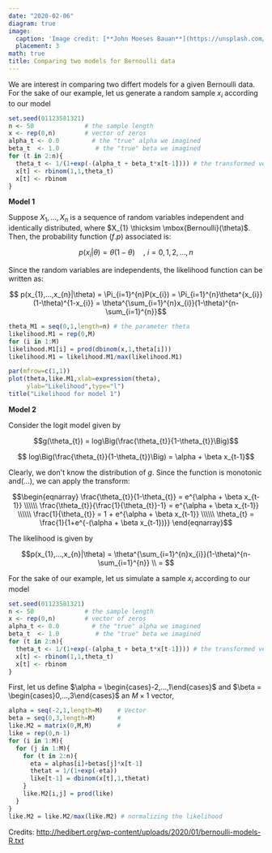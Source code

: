 ```yaml
---
date: "2020-02-06"
diagram: true
image: 
  caption: 'Image credit: [**John Moeses Bauan**](https://unsplash.com/photos/OGZtQF8iC0g)'
  placement: 3
math: true
title: Comparing two models for Bernoulli data 
---
```


We are interest in comparing two differt models for a given Bernoulli data. For the sake of our example, let us generate a random sample $x_{i}$ according to our model


```R
set.seed(01123581321)
n <- 50              # the sample length
x <- rep(0,n)        # vector of zeros
alpha_t <- 0.0         # the "true" alpha we imagined
beta_t  <- 1.0          # the "true" beta we imagined
for (t in 2:n){                 
  theta_t <- 1/(1+exp(-(alpha_t + beta_t*x[t-1]))) # the transformed version
  x[t] <- rbinom(1,1,theta_t)
  x[t] <- rbinom 
}

```

**Model 1**

Suppose $X_{1},...,X_{n}$ is a sequence of random variables independent and identically distributed, where $X_{1} \thicksim \mbox{Bernoulli}(\theta)$. Then, the probability function $(f.p)$ associated is:

$$ p(x_{i}|\theta) = \theta(1-\theta) \quad , \ i = 0,1,2,...,n$$  

Since the random variables are independents, the likelihood function can be written as:

$$ p(x_{1},...,x_{n}|\theta) = \Pi_{i=1}^{n}P(x_{i}) = \Pi_{i=1}^{n}\theta^{x_{i}}(1-\theta)^{1-x_{i}} = \theta^{\sum_{i=1}^{n}x_{i}}(1-\theta)^{n-\sum_{i=1}^{n}}$$


```R
theta_M1 = seq(0,1,length=n) # the parameter theta
likelihood.M1 = rep(0,M)
for (i in 1:M)
likelihood.M1[i] = prod(dbinom(x,1,theta[i]))
likelihood.M1 = likelihood.M1/max(likelihood.M1)

par(mfrow=c(1,1))
plot(theta,like.M1,xlab=expression(theta),
     ylab="Likelihood",type="l")
title("Likelihood for model 1")
```


**Model 2**

Consider the logit model given by

$$g(\theta_{t}) = log\Big(\frac{\theta_{t}}{1-\theta_{t}}\Big)$$


$$ log\Big(\frac{\theta_{t}}{1-\theta_{t}}\Big) = \alpha + \beta x_{t-1}$$  

Clearly, we don't know the distribution of $g$. Since the function is monotonic and(...), we can apply the transform:

$$\begin{eqnarray} \frac{\theta_{t}}{1-\theta_{t}} = e^{\alpha + \beta x_{t-1}} \\\\\\ \frac{\theta_{t}}{\frac{1}{\theta_{t}}-1} = e^{\alpha + \beta x_{t-1}} \\\\\\
\frac{1}{\theta_{t}} = 1 + e^{\alpha + \beta x_{t-1}} \\\\\\ 
\theta_{t} = \frac{1}{1+e^{-(\alpha + \beta x_{t-1})}} \end{eqnarray}$$


The likelihood is given by

$$p(x_{1},...,x_{n}|\theta) =  \theta^{\sum_{i=1}^{n}x_{i}}(1-\theta)^{n-\sum_{i=1}^{n}} \\
= $$

For the sake of our example, let us simulate a sample $x_{i}$ according to our model

```R
set.seed(01123581321)
n <- 50              # the sample length
x <- rep(0,n)        # vector of zeros
alpha_t <- 0.0         # the "true" alpha we imagined
beta_t  <- 1.0          # the "true" beta we imagined
for (t in 2:n){                 
  theta_t <- 1/(1+exp(-(alpha_t + beta_t*x[t-1]))) # the transformed version
  x[t] <- rbinom(1,1,theta_t)
  x[t] <- rbinom 
}


```


First, let us define $\alpha = \begin{cases}-2,...,1\end{cases}$ and  $\beta = \begin{cases}0,...,3\end{cases}$ an $M \times 1$ vector, 

```R
alpha = seq(-2,1,length=M)    # Vector 
beta = seq(0,3,length=M)      #
like.M2 = matrix(0,M,M)       #
like = rep(0,n-1)
for (i in 1:M){
  for (j in 1:M){
    for (t in 2:n){
      eta = alphas[i]+betas[j]*x[t-1]
      thetat = 1/(1+exp(-eta))
      like[t-1] = dbinom(x[t],1,thetat)
    }
    like.M2[i,j] = prod(like)
  }
}
like.M2 = like.M2/max(like.M2) # normalizing the likelihood

```




Credits: http://hedibert.org/wp-content/uploads/2020/01/bernoulli-models-R.txt